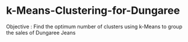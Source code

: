 # k-Means-Clustering-for-Dungaree
Objective : Find the optimum number of clusters using k-Means to group the sales of Dungaree Jeans 
